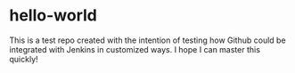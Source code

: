 # hello-world
This is a test repo created with the intention of testing how Github could be integrated with Jenkins in customized ways.
I hope I can master this quickly!

